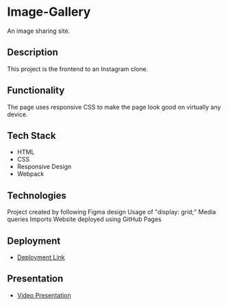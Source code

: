 # Image-Gallery

An image sharing site.

## Description

This project is the frontend to an Instagram clone.

## Functionality

The page uses responsive CSS to make the page look good on virtually any device.

## Tech Stack

- HTML
- CSS
- Responsive Design
- Webpack

## Technologies

Project created by following Figma design
Usage of "display: grid;"
Media queries
Imports
Website deployed using GitHub Pages

## Deployment

- [Deployment Link](https://thepaladin000.github.io/Instagram-Clone/)

## Presentation

- [Video Presentation](https://drive.google.com/file/d/1IzDun4-qs-8bmWNH8gDHMk1JIUiR0HLS/view?usp=sharing)
